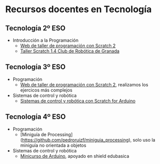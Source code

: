 # Recursos docentes en Tecnología
## Tecnología 2º ESO
* Introducción a la Programación
  * [Web de taller de programación con Scratch 2](https://pedroruizf.github.io/programacion-scratch/)
  * [Taller Scratch 1.4 Club de Robótica de Granada](https://github.com/pedroruizf/scratch)
## Tecnología 3º ESO
* Programación
  * [Web de taller de programación con Scratch 2](https://pedroruizf.github.io/programacion-scratch/), realizamos los ejercicos más complejos
* Sistemas de control y robótica
  * [Sistemas de control y robótica con Scratch for Arduino](https://github.com/pedroruizf/s4a/tree/master/sistema%20de%20control%20s4a)
## Tecnología 4º ESO
* Programación
  * [Miniguía de Processing] (https://github.com/pedroruizf/miniguia_processing), solo uso la miniguía no orientada a objetos
* Sistemas de control y robótica
  * [Minicurso de Arduino](https://github.com/pedroruizf/arduino/tree/master/minicurso_arduino), apoyado en shield edubasica
  
